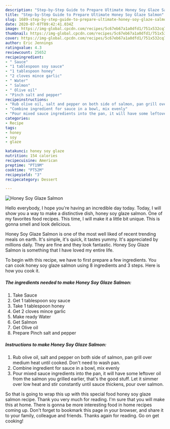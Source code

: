 ```yaml
---
description: "Step-by-Step Guide to Prepare Ultimate Honey Soy Glaze Salmon"
title: "Step-by-Step Guide to Prepare Ultimate Honey Soy Glaze Salmon"
slug: 1689-step-by-step-guide-to-prepare-ultimate-honey-soy-glaze-salmon
date: 2020-07-07T09:42:41.034Z
image: https://img-global.cpcdn.com/recipes/5c67eb67a1a0dfd1/751x532cq70/honey-soy-glaze-salmon-recipe-main-photo.jpg
thumbnail: https://img-global.cpcdn.com/recipes/5c67eb67a1a0dfd1/751x532cq70/honey-soy-glaze-salmon-recipe-main-photo.jpg
cover: https://img-global.cpcdn.com/recipes/5c67eb67a1a0dfd1/751x532cq70/honey-soy-glaze-salmon-recipe-main-photo.jpg
author: Eric Jennings
ratingvalue: 4.3
reviewcount: 25652
recipeingredient:
- " Sauce"
- "1 tablespoon soy sauce"
- "1 tablespoon honey"
- "2 cloves mince garlic"
- " Water"
- " Salmon"
- " Olive oil"
- "Pinch salt and pepper"
recipeinstructions:
- "Rub olive oil, salt and pepper on both side of salmon, pan grill over medium heat until cooked. Don&#39;t need to wash pan."
- "Combine ingredient for sauce in a bowl, mix evenly"
- "Pour mixed sauce ingredients into the pan, it will have some leftover oil from the salmon you grilled earlier, that&#39;s the good stuff. Let it simmer over low heat and stir constantly until sauce thickens, pour over salmon."
categories:
- Recipe
tags:
- honey
- soy
- glaze

katakunci: honey soy glaze 
nutrition: 154 calories
recipecuisine: American
preptime: "PT19M"
cooktime: "PT52M"
recipeyield: "3"
recipecategory: Dessert

---
```



![Honey Soy Glaze Salmon](https://img-global.cpcdn.com/recipes/5c67eb67a1a0dfd1/751x532cq70/honey-soy-glaze-salmon-recipe-main-photo.jpg)

Hello everybody, I hope you're having an incredible day today. Today, I will show you a way to make a distinctive dish, honey soy glaze salmon. One of my favorites food recipes. This time, I will make it a little bit unique. This is gonna smell and look delicious.

Honey Soy Glaze Salmon is one of the most well liked of recent trending meals on earth. It's simple, it's quick, it tastes yummy. It's appreciated by millions daily. They are fine and they look fantastic. Honey Soy Glaze Salmon is something that I have loved my entire life.




To begin with this recipe, we have to first prepare a few ingredients. You can cook honey soy glaze salmon using 8 ingredients and 3 steps. Here is how you cook it.

<!--inarticleads1-->

##### The ingredients needed to make Honey Soy Glaze Salmon:

1. Take  Sauce
1. Get 1 tablespoon soy sauce
1. Take 1 tablespoon honey
1. Get 2 cloves mince garlic
1. Make ready  Water
1. Get  Salmon
1. Get  Olive oil
1. Prepare Pinch salt and pepper




<!--inarticleads2-->

##### Instructions to make Honey Soy Glaze Salmon:

1. Rub olive oil, salt and pepper on both side of salmon, pan grill over medium heat until cooked. Don&#39;t need to wash pan.
1. Combine ingredient for sauce in a bowl, mix evenly
1. Pour mixed sauce ingredients into the pan, it will have some leftover oil from the salmon you grilled earlier, that&#39;s the good stuff. Let it simmer over low heat and stir constantly until sauce thickens, pour over salmon.




So that is going to wrap this up with this special food honey soy glaze salmon recipe. Thank you very much for reading. I'm sure that you will make this at home. There is gonna be more interesting food in home recipes coming up. Don't forget to bookmark this page in your browser, and share it to your family, colleague and friends. Thanks again for reading. Go on get cooking!

